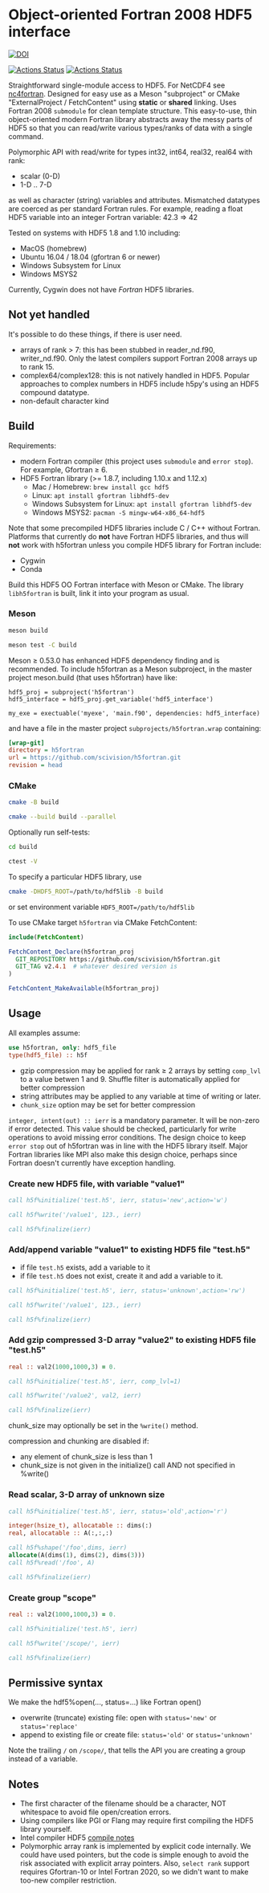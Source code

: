 # Object-oriented Fortran 2008 HDF5 interface

[![DOI](https://zenodo.org/badge/128736984.svg)](https://zenodo.org/badge/latestdoi/128736984)

[![Actions Status](https://github.com/scivision/h5fortran/workflows/ci_linux/badge.svg)](https://github.com/scivision/h5fortran/actions)
[![Actions Status](https://github.com/scivision/h5fortran/workflows/ci_mac/badge.svg)](https://github.com/scivision/h5fortran/actions)

Straightforward single-module access to HDF5.
For NetCDF4 see [nc4fortran](https://github.com/scivision/nc4fortran/).
Designed for easy use as a Meson "subproject" or CMake "ExternalProject / FetchContent" using **static** or **shared** linking.
Uses Fortran 2008 `submodule` for clean template structure.
This easy-to-use, thin object-oriented modern Fortran library abstracts away the messy parts of HDF5 so that you can read/write various types/ranks of data with a single command.

Polymorphic API with read/write for types int32, int64, real32, real64 with rank:

* scalar (0-D)
* 1-D .. 7-D

as well as character (string) variables and attributes.
Mismatched datatypes are coerced as per standard Fortran rules.
For example, reading a float HDF5 variable into an integer Fortran variable:  42.3 => 42

Tested on systems with HDF5 1.8 and 1.10 including:

* MacOS (homebrew)
* Ubuntu 16.04 / 18.04 (gfortran 6 or newer)
* Windows Subsystem for Linux
* Windows MSYS2

Currently, Cygwin does not have *Fortran* HDF5 libraries.

## Not yet handled

It's possible to do these things, if there is user need.

* arrays of rank > 7: this has been stubbed in reader_nd.f90, writer_nd.f90. Only the latest compilers support Fortran 2008 arrays up to rank 15.
* complex64/complex128: this is not natively handled in HDF5. Popular approaches to complex numbers in HDF5 include h5py's using an HDF5 compound datatype.
* non-default character kind

## Build

Requirements:

* modern Fortran compiler (this project uses `submodule` and `error stop`). For example, Gfortran &ge; 6.
* HDF5 Fortran library (>= 1.8.7, including 1.10.x and 1.12.x)
  * Mac / Homebrew: `brew install gcc hdf5`
  * Linux: `apt install gfortran libhdf5-dev`
  * Windows Subsystem for Linux: `apt install gfortran libhdf5-dev`
  * Windows MSYS2: `pacman -S mingw-w64-x86_64-hdf5`

Note that some precompiled HDF5 libraries include C / C++ without Fortran.
Platforms that currently do **not** have Fortran HDF5 libraries, and thus will **not** work with h5fortran unless you compile HDF5 library for Fortran include:

* Cygwin
* Conda

Build this HDF5 OO Fortran interface with Meson or CMake.
The library `libh5fortran` is built, link it into your program as usual.

### Meson

```sh
meson build

meson test -C build
```

Meson &ge; 0.53.0 has enhanced HDF5 dependency finding and is recommended.
To include h5fortran as a Meson subproject, in the master project meson.build (that uses h5fortran) have like:

```meson
hdf5_proj = subproject('h5fortran')
hdf5_interface = hdf5_proj.get_variable('hdf5_interface')

my_exe = exectuable('myexe', 'main.f90', dependencies: hdf5_interface)
```

and have a file in the master project `subprojects/h5fortran.wrap` containing:

```ini
[wrap-git]
directory = h5fortran
url = https://github.com/scivision/h5fortran.git
revision = head
```

### CMake

```sh
cmake -B build

cmake --build build --parallel
```

Optionally run self-tests:

```sh
cd build

ctest -V
```

To specify a particular HDF5 library, use

```sh
cmake -DHDF5_ROOT=/path/to/hdf5lib -B build
```

or set environment variable `HDF5_ROOT=/path/to/hdf5lib`

To use CMake target `h5fortran` via CMake FetchContent:

```cmake
include(FetchContent)

FetchContent_Declare(h5fortran_proj
  GIT_REPOSITORY https://github.com/scivision/h5fortran.git
  GIT_TAG v2.4.1  # whatever desired version is
)

FetchContent_MakeAvailable(h5fortran_proj)
```

## Usage

All examples assume:

```fortran
use h5fortran, only: hdf5_file
type(hdf5_file) :: h5f
```

* gzip compression may be applied for rank &ge; 2 arrays by setting `comp_lvl` to a value betwen 1 and 9.
  Shuffle filter is automatically applied for better compression
* string attributes may be applied to any variable at time of writing or later.
* `chunk_size` option may be set for better compression

`integer, intent(out) :: ierr` is a mandatory parameter. It will be non-zero if error detected.
This value should be checked, particularly for write operations to avoid missing error conditions.
The design choice to keep `error stop` out of h5fortran was in line with the HDF5 library itself.
Major Fortran libraries like MPI also make this design choice, perhaps since Fortran doesn't currently
have exception handling.

### Create new HDF5 file, with variable "value1"

```fortran
call h5f%initialize('test.h5', ierr, status='new',action='w')

call h5f%write('/value1', 123., ierr)

call h5f%finalize(ierr)
```

### Add/append variable "value1" to existing HDF5 file "test.h5"

* if file `test.h5` exists, add a variable to it
* if file `test.h5` does not exist, create it and add a variable to it.

```fortran
call h5f%initialize('test.h5', ierr, status='unknown',action='rw')

call h5f%write('/value1', 123., ierr)

call h5f%finalize(ierr)
```

### Add gzip compressed 3-D array "value2" to existing HDF5 file "test.h5"

```fortran
real :: val2(1000,1000,3) = 0.

call h5f%initialize('test.h5', ierr, comp_lvl=1)

call h5f%write('/value2', val2, ierr)

call h5f%finalize(ierr)
```

chunk_size may optionally be set in the `%write()` method.

compression and chunking are disabled if:

* any element of chunk_size is less than 1
* chunk_size is not given in the initialize() call AND not specified in %write()

### Read scalar, 3-D array of unknown size

```fortran
call h5f%initialize('test.h5', ierr, status='old',action='r')

integer(hsize_t), allocatable :: dims(:)
real, allocatable :: A(:,:,:)

call h5f%shape('/foo',dims, ierr)
allocate(A(dims(1), dims(2), dims(3)))
call h5f%read('/foo', A)

call h5f%finalize(ierr)
```

### Create group "scope"

```fortran
real :: val2(1000,1000,3) = 0.

call h5f%initialize('test.h5', ierr)

call h5f%write('/scope/', ierr)

call h5f%finalize(ierr)
```

## Permissive syntax

We make the hdf5%open(..., status=...) like Fortran open()

* overwrite (truncate) existing file: open with `status='new'` or `status='replace'`
* append to existing file or create file: `status='old'` or `status='unknown'`

Note the trailing `/` on `/scope/`, that tells the API you are creating a group instead of a variable.

## Notes

* The first character of the filename should be a character, NOT whitespace to avoid file open/creation errors.
* Using compilers like PGI or Flang may require first compiling the HDF5 library yourself.
* Intel compiler HDF5 [compile notes](https://www.hdfgroup.org/downloads/hdf5/source-code/)
* Polymorphic array rank is implemented by explicit code internally. We could have used pointers, but the code is simple enough to avoid the risk associated with explicit array pointers. Also, `select rank` support requires Gfortran-10 or Intel Fortran 2020, so we didn't want to make too-new compiler restriction.
